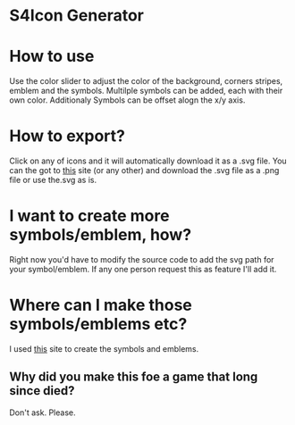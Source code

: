 # S4Icon Generator

# How to use

Use the color slider to adjust the color of the background, corners stripes, emblem and the symbols.
Multilple symbols can be added, each with their own color. Additionaly Symbols can be offset alogn the x/y axis.

# How to export?

Click on any of icons and it will automatically download it as a .svg file.
You can the got to [this](https://www.svgviewer.dev/svg-to-png) site (or any other) and download the .svg file as a .png file or use the.svg as is.

# I want to create more symbols/emblem, how?

Right now you'd have to modify the source code to add the svg path for your symbol/emblem.
If any one person request this as feature I'll add it.

# Where can I make those symbols/emblems etc?

I used [this](https://yqnn.github.io/svg-path-editor/) site to create the symbols and emblems.

## Why did you make this foe a game that long since died?

Don't ask. Please.